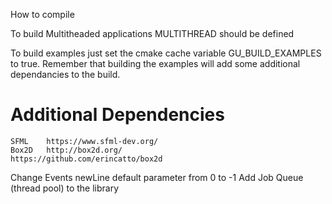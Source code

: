 
How to compile

To build Multitheaded applications MULTITHREAD should be defined

To build examples just set the cmake cache variable GU_BUILD_EXAMPLES to true. Remember that building the examples will add some additional dependancies to the build.

Additional Dependencies
=======================
	SFML 	https://www.sfml-dev.org/
	Box2D	http://box2d.org/				https://github.com/erincatto/box2d



Change Events newLine default parameter from 0 to -1
Add Job Queue (thread pool) to the library

